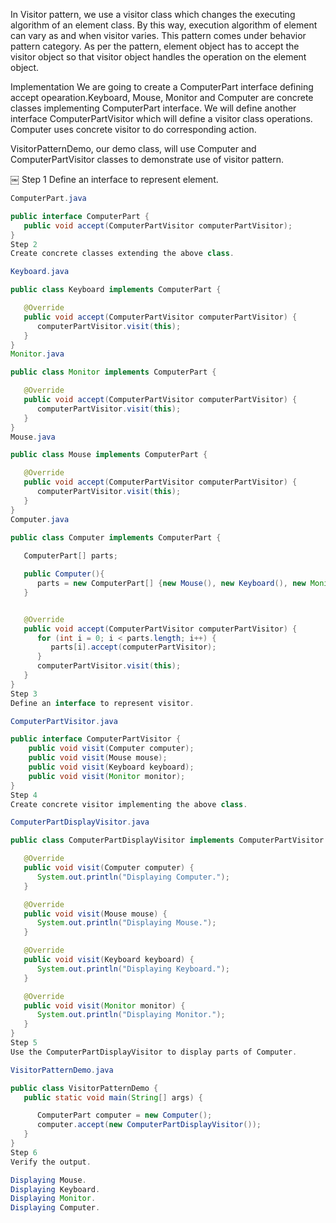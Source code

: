 In Visitor pattern, we use a visitor class which changes the executing algorithm of an element class. By this way, execution algorithm of element can vary as and when visitor varies. This pattern comes under behavior pattern category. As per the pattern, element object has to accept the visitor object so that visitor object handles the operation on the element object.

Implementation
We are going to create a ComputerPart interface defining accept opearation.Keyboard, Mouse, Monitor and Computer are concrete classes implementing ComputerPart interface. We will define another interface ComputerPartVisitor which will define a visitor class operations. Computer uses concrete visitor to do corresponding action.

VisitorPatternDemo, our demo class, will use Computer and ComputerPartVisitor classes to demonstrate use of visitor pattern.

￼
Step 1
Define an interface to represent element.
```java
ComputerPart.java

public interface ComputerPart {
   public void accept(ComputerPartVisitor computerPartVisitor);
}
Step 2
Create concrete classes extending the above class.

Keyboard.java

public class Keyboard implements ComputerPart {

   @Override
   public void accept(ComputerPartVisitor computerPartVisitor) {
      computerPartVisitor.visit(this);
   }
}
Monitor.java

public class Monitor implements ComputerPart {

   @Override
   public void accept(ComputerPartVisitor computerPartVisitor) {
      computerPartVisitor.visit(this);
   }
}
Mouse.java

public class Mouse implements ComputerPart {

   @Override
   public void accept(ComputerPartVisitor computerPartVisitor) {
      computerPartVisitor.visit(this);
   }
}
Computer.java

public class Computer implements ComputerPart {
	
   ComputerPart[] parts;

   public Computer(){
      parts = new ComputerPart[] {new Mouse(), new Keyboard(), new Monitor()};		
   } 


   @Override
   public void accept(ComputerPartVisitor computerPartVisitor) {
      for (int i = 0; i < parts.length; i++) {
         parts[i].accept(computerPartVisitor);
      }
      computerPartVisitor.visit(this);
   }
}
Step 3
Define an interface to represent visitor.

ComputerPartVisitor.java

public interface ComputerPartVisitor {
	public void visit(Computer computer);
	public void visit(Mouse mouse);
	public void visit(Keyboard keyboard);
	public void visit(Monitor monitor);
}
Step 4
Create concrete visitor implementing the above class.

ComputerPartDisplayVisitor.java

public class ComputerPartDisplayVisitor implements ComputerPartVisitor {

   @Override
   public void visit(Computer computer) {
      System.out.println("Displaying Computer.");
   }

   @Override
   public void visit(Mouse mouse) {
      System.out.println("Displaying Mouse.");
   }

   @Override
   public void visit(Keyboard keyboard) {
      System.out.println("Displaying Keyboard.");
   }

   @Override
   public void visit(Monitor monitor) {
      System.out.println("Displaying Monitor.");
   }
}
Step 5
Use the ComputerPartDisplayVisitor to display parts of Computer.

VisitorPatternDemo.java

public class VisitorPatternDemo {
   public static void main(String[] args) {

      ComputerPart computer = new Computer();
      computer.accept(new ComputerPartDisplayVisitor());
   }
}
Step 6
Verify the output.

Displaying Mouse.
Displaying Keyboard.
Displaying Monitor.
Displaying Computer.